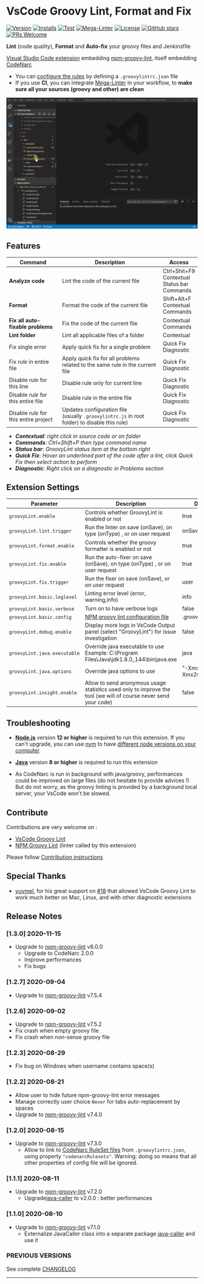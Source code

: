 <!-- markdownlint-disable MD033 -->
# VsCode Groovy Lint, Format and Fix

[![Version](https://vsmarketplacebadge.apphb.com/version/NicolasVuillamy.vscode-groovy-lint.svg)](https://marketplace.visualstudio.com/items?itemName=NicolasVuillamy.vscode-groovy-lint)
[![Installs](https://vsmarketplacebadge.apphb.com/installs/NicolasVuillamy.vscode-groovy-lint.svg)](https://marketplace.visualstudio.com/items?itemName=NicolasVuillamy.vscode-groovy-lint)
[![Test](https://github.com/nvuillam/vscode-groovy-lint/workflows/Test/badge.svg?branch=master)](https://github.com/nvuillam/vscode-groovy-lint/actions?query=workflow%3ATest+branch%3Amaster)
[![Mega-Linter](https://github.com/nvuillam/vscode-groovy-lint/workflows/Mega-Linter/badge.svg?branch=master)](https://github.com/nvuillam/mega-linter#readme)
[![License](https://img.shields.io/github/license/nvuillam/vscode-groovy-lint.png)](https://github.com/nvuillam/vscode-groovy-lint/blob/master/LICENSE)
[![GitHub stars](https://img.shields.io/github/stars/nvuillam/vscode-groovy-lint.png?label=Star&maxAge=2592000)](https://GitHub.com/nvuillam/vscode-groovy-lint/stargazers/)
[![PRs Welcome](https://img.shields.io/badge/PRs-welcome-brightgreen.png?style=flat-square)](http://makeapullrequest.com)

**Lint** (code quality), **Format** and **Auto-fix** your groovy files and Jenkinsfile

[Visual Studio Code extension](https://marketplace.visualstudio.com/items?itemName=NicolasVuillamy.vscode-groovy-lint) embedding [npm-groovy-lint](https://github.com/nvuillam/npm-groovy-lint#README), itself embedding [CodeNarc](https://codenarc.github.io/CodeNarc/)

- You can [configure the rules](https://github.com/nvuillam/npm-groovy-lint#configuration) by defining a `.groovylintrc.json` file
- If you use **CI**, you can integrate [Mega-Linter](https://github.com/nvuillam/mega-linter#readme) in your workflow, to **make sure all your sources (groovy and other) are clean**

![image](https://github.com/nvuillam/vscode-groovy-lint/raw/master/images/vscode-anim.gif)

## Features

| Command                                | Description                                                                                      | Access                                                  |
|----------------------------------------|--------------------------------------------------------------------------------------------------|---------------------------------------------------------|
| **Analyze code**                       | Lint the code of the current file                                                                | Ctrl+Shit+F9<br/>Contextual</br>Status bar<br/>Commands |
| **Format**                             | Format the code of the current file                                                              | Shift+Alt+F<br/>Contextual</br>Commands                 |
| **Fix all auto-fixable problems**      | Fix the code of the current file                                                                 | Contextual</br>Commands                                 |
| **Lint folder**                        | Lint all applicable files of a folder                                                            | Contextual                                              |
| Fix single error                       | Apply quick fix for a single problem                                                             | Quick Fix<br/>Diagnostic                                |
| Fix _rule_ in entire file              | Apply quick fix for all problems related to the same rule in the current file                    | Quick Fix<br/>Diagnostic                                |
| Disable _rule_ for this line           | Disable rule only for current line                                                               | Quick Fix<br/>Diagnostic                                |
| Disable _rule_ for this entire file    | Disable rule in the entire file                                                                  | Quick Fix<br/>Diagnostic                                |
| Disable _rule_ for this entire project | Updates configuration file<br/>(usually `.groovylintrc.js` in root folder) to disable this rule) | Quick Fix<br/>Diagnostic                                |

- ***Contextual***: _right click in source code or on folder_
- ***Commands***: _Ctrl+Shift+P then type command name_
- ***Status bar***: _GroovyLint status item at the bottom right_
- ***Quick Fix***: _Hover an underlined part of the code after a lint, click Quick Fix then select action to perform_
- ***Diagnostic***: _Right click on a diagnostic in Problems section_

## Extension Settings

| Parameter                    | Description                                                                                                     | Default              |
|------------------------------|-----------------------------------------------------------------------------------------------------------------|----------------------|
| `groovyLint.enable`          | Controls whether GroovyLint is enabled or not                                                                   | true                 |
| `groovyLint.lint.trigger`    | Run the linter on save (onSave), on type (onType) , or on user request                                          | onSave               |
| `groovyLint.format.enable`   | Controls whether the groovy formatter is enabled or not                                                         | true                 |
| `groovyLint.fix.enable`      | Run the auto-fixer on save (onSave), on type (onType) , or on user request                                      | true                 |
| `groovyLint.fix.trigger`     | Run the fixer on save (onSave), or on user request                                                              | user                 |
| `groovyLint.basic.loglevel`  | Linting error level (error, warning,info)                                                                       | info                 |
| `groovyLint.basic.verbose`   | Turn on to have verbose logs                                                                                    | false                |
| `groovyLint.basic.config`    | [NPM groovy lint configuration file](https://github.com/nvuillam/npm-groovy-lint#configuration)                 | .groovylintrc.json   |
| `groovyLint.debug.enable`    | Display more logs in VsCode Output panel (select "GroovyLint") for issue investigation                          | false                |
| `groovyLint.java.executable` | Override java executable to use <br/>Example: C:\\Program Files\\Java\\jdk1.8.0_144\\bin\\java.exe              | java                 |
| `groovyLint.java.options`    | Override java options to use                                                                                    | "-Xms256m,-Xmx2048m" |
| `groovyLint.insight.enable`  | Allow to send anonymous usage statistics used only to improve the tool (we will of course never send your code) | false                |

## Troubleshooting

- [**Node.js**](https://nodejs.org) version **12 or higher** is required to run this extension. If you can't upgrade, you can use [nvm](https://github.com/nvm-sh/nvm) to have [different node versions on your computer](https://www.sitepoint.com/quick-tip-multiple-versions-node-nvm/)

- [**Java**](https://www.java.com/download) version **8 or higher** is required to run this extension

- As CodeNarc is run in background with java/groovy, performances could be improved on large files (do not hesitate to provide advices !)
But do not worry, as the groovy linting is provided by a background local server, your VsCode won't be slowed.

## Contribute

Contributions are very welcome on :

- [VsCode Groovy Lint](https://github.com/nvuillam/vscode-groovy-lint)
- [NPM Groovy Lint](https://github.com/nvuillam/npm-groovy-lint) (linter called by this extension)

Please follow [Contribution instructions](https://github.com/nvuillam/vscode-groovy-lint/blob/master/CONTRIBUTING.md)

## Special Thanks

- [yuvmel](https://github.com/yuvmel), for his great support on [#18](https://github.com/nvuillam/vscode-groovy-lint/issues/18) that allowed VsCode Groovy Lint to work much better on Mac, Linux, and with other diagnostic extensions

## Release Notes

### [1.3.0] 2020-11-15

- Upgrade to [npm-groovy-lint](https://www.npmjs.com/package/npm-groovy-lint) v8.0.0
  - Upgrade to CodeNarc 2.0.0
  - Improve performances
  - Fix bugs

### [1.2.7] 2020-09-04

- Upgrade to [npm-groovy-lint](https://www.npmjs.com/package/npm-groovy-lint) v7.5.4

### [1.2.6] 2020-09-02

- Upgrade to [npm-groovy-lint](https://www.npmjs.com/package/npm-groovy-lint) v7.5.2
- Fix crash when empty groovy file
- Fix crash when non-sense groovy file

### [1.2.3] 2020-08-29

- Fix bug on Windows when username contains space(s)

### [1.2.2] 2020-08-21

- Allow user to hide future npm-groovy-lint error messages
- Manage correctly user choice `Never` for tabs auto-replacement by spaces
- Upgrade to [npm-groovy-lint](https://www.npmjs.com/package/npm-groovy-lint) v7.4.0

### [1.2.0] 2020-08-15

- Upgrade to [npm-groovy-lint](https://www.npmjs.com/package/npm-groovy-lint) v7.3.0
  - Allow to link to [CodeNarc RuleSet files](https://codenarc.github.io/CodeNarc/codenarc-creating-ruleset.html) from `.groovylintrc.json`, using property `"codenarcRulesets"`. Warning: doing so means that all other properties of config file will be ignored.

### [1.1.1] 2020-08-11

- Upgrade to [npm-groovy-lint](https://www.npmjs.com/package/npm-groovy-lint) v7.2.0
  - Upgrade[java-caller](https://www.npmjs.com/package/java-caller) to v2.0.0 : better performances

### [1.1.0] 2020-08-10

- Upgrade to [npm-groovy-lint](https://www.npmjs.com/package/npm-groovy-lint) v7.1.0
  - Externalize JavaCaller class into a separate package [java-caller](https://www.npmjs.com/package/java-caller) and use it

### PREVIOUS VERSIONS

See complete [CHANGELOG](https://github.com/nvuillam/vscode-groovy-lint/blob/master/CHANGELOG.md)

-----------------------------------------------------------------------------------------------------------
